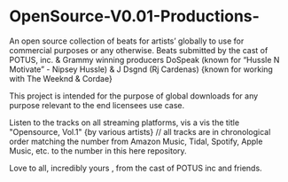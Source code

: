 # OpenSource-V0.01-Productions-
An open source collection of beats for artists’ globally to use for commercial purposes or any otherwise. Beats submitted by the cast of POTUS, inc. &amp; Grammy winning producers DoSpeak (known for “Hussle N Motivate” - Nipsey Hussle) &amp; J Dsgnd (Rj Cardenas) {known for working with The Weeknd &amp; Cordae}

This project is intended for the purpose of global downloads for any purpose relevant to the end licensees use case. 

Listen to the tracks on all streaming platforms, vis a vis the title "Opensource, Vol.1" {by various artists}
// all tracks are in chronological order matching the number from Amazon Music, Tidal, Spotify, Apple Music, etc. to the number in this here repository.

Love to all, incredibly yours , from the cast of POTUS inc and friends. 

